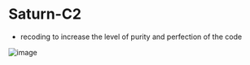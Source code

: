 # Saturn-C2

* recoding to increase the level of purity and perfection of the code

![image](https://user-images.githubusercontent.com/120246386/209477918-dce6deb5-aff7-42bf-9e6d-34d69f5a836f.png)
